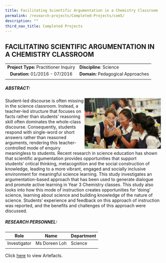 ```yaml
---
title: Facilitating Scientific Argumentation in a Chemistry Classroom
permalink: /research-projects/Completed-Projects/com5/
description: ""
third_nav_title: Completed Projects
---
```

## FACILITATING SCIENTIFIC ARGUMENTATION IN A CHEMISTRY CLASSROOM

|   |   |
|:-:|---|
| **Project Type:** Practitioner Inquiry  | **Discipline**: Science  |
| **Duration:** 01/2016 - 07/2016  | **Domain:** Pedagogical Approaches  |
|   |   |

##### ABSTRACT: 

<img src="/images/IMG_0348.jpg" style="width:49%" align=right>

Student-led discourse is often missing in the science classroom. Instead, a teacher-led structure that focuses on facts rather than students’ reasoning skill often dominates the whole-class discourse. Consequently, students respond with single-word or short answers rather than reasoned arguments, rendering this teacher-controlled mode of enquiry meaningless to students. Recent research in science education has shown that scientific argumentation provides opportunities that support students’ critical thinking, metacognition and the social construction of knowledge, leading to a more vibrant, engaged and socially inclusive environment for meaningful science learning. This study investigates an argumentation-based approach that has been used to generate dialogue and promote active learning in Year 3 Chemistry classes. This study also looks into how this mode of instruction creates opportunities for ‘doing’ science, learning about science and building knowledge of the nature of science. Students’ experience and feedback on this approach of instruction was reported, and the benefits and challenges of this approach were discussed.

##### RESEARCH PERSONNEL:

|Role   | Name  |Department   |
|:-:|---|---|
| Investigator  | Ms Doreen Loh  | Science  |
|   |   |   |

Click [here](https://inet.rgs.edu.sg/staff/PeRL/RC/Web/SitePages/Home.aspx?RootFolder=%2Fstaff%2FPeRL%2FRC%2FWeb%2FShared%20Documents%2F2016%5FDoreenLoh%5FScientific%20ArgumentationChemistry&FolderCTID=0x01200031712F504D8D504CA3B282CB29566D72&View=%7BD2178A00%2D3D6F%2D408A%2D888E%2DF29DEB3303EF%7D) to view Artefacts.